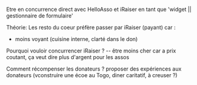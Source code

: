 Etre en concurrence direct avec HelloAsso et iRaiser en tant que 'widget || gestionnaire de formulaire'

Théorie: Les resto du coeur préfère passer par iRaiser (payant) car :
- moins voyant (cuisine interne, clarté dans le don)


Pourquoi vouloir concurrencer iRaiser ?
-- être moins cher car a prix coutant, ça veut dire plus d'argent pour les assos


Comment récompenser les donateurs ?
proposer des expériences aux donateurs (vconstruire une écoe au Togo, diner caritatif, à creuser ?)
